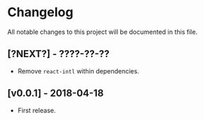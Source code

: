 # Changelog

All notable changes to this project will be documented in this file.

## [?NEXT?] - ????-??-??

- Remove `react-intl` within dependencies.

## [v0.0.1] - 2018-04-18

- First release.
